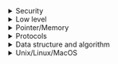 <details>
<summary>Security</summary>

1. [github - mkcert](https://github.com/FiloSottile/mkcert)
</details>

<details>
<summary>Low level</summary>

1. [What Is Instruction Format ? | Addressing Mode, OPCODE , OPERAND Explained](https://youtu.be/jTa0w-MxFJE)
1. [Understanding Binary, Hexadecimal, Decimal (Base-10), and more](https://youtu.be/ZL-LhaaMTTE)
1. [저수준의 중요성](https://youtu.be/7aYbwgMoUdE)
</details>

<details>
<summary>Pointer/Memory</summary>

1. [Pointer Arithmetic (Addition)](https://youtu.be/FmptkK2XZ0w)
1. [This is 100% The Easiest Way to Understand Pointer Math in C/C++](https://youtu.be/q24-QTbKQS8)
1. [Structure Padding in C](https://youtu.be/aROgtACPjjg)
1. [What is memory padding](https://youtu.be/8wHoI-6R0CQ)

</details>

<details>
<summary>Protocols</summary>

1. [Pointer Arithmetic (Addition)](https://youtu.be/FmptkK2XZ0w)
1. [This is 100% The Easiest Way to Understand Pointer Math in C/C++](https://youtu.be/q24-QTbKQS8)
1. [What is RPC?](https://youtu.be/MdaGuP6-bKs)
</details>

<details>
<summary>Data structure and algorithm</summary>

1. [Binary Search Tree - Beau teaches JavaScript](https://youtu.be/5cU1ILGy6dM)

</details>

<details>
<summary>Unix/Linux/MacOS</summary>

1. [ArchLinux](https://wiki.archlinux.org/)
1. [Linux Command Line Tutorial For Beginners | Bash Terminal | Linux Terminal](https://youtube.com/playlist?list=PLS1QulWo1RIb9WVQGJ_vh-RQusbZgO_As)
1. [Shell Scripting Tutorial for Beginners](https://youtube.com/playlist?list=PLS1QulWo1RIYmaxcEqw5JhK3b-6rgdWO_)
1. [Homebrew Tutorial: Simplify Software Installation on Mac Using This Package Manager](https://youtu.be/SELYgZvAZbU)
1. [Linux File permissions and Ownership Explained](https://youtu.be/k1yzI7c6Fzk)

</details>
